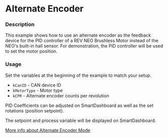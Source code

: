 # Alternate Encoder

### Description
This example shows how to use an alternate encoder as the feedback device for the PID controller of a REV NEO Brushless Motor instead of the NEO's built-in hall sensor. For demonstration, the PID controller will be used to set the motor position.

### Usage
Set the variables at the beginning of the example to match your setup.
- `kCanID` - CAN device ID
- `kMotorType` - Motor type
- `kCPR` - Alternate encoder counts per revolution

PID Coefficients can be adjusted on SmartDashboard as well as the set rotations (position setpoint). 

The setpoint and process variable will be displayed on SmartDashboard.

[More info about Alternate Encoder Mode](https://docs.revrobotics.com/brushless/spark-max/encoders/alternate-encoder)